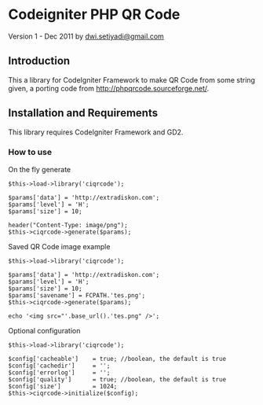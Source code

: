 Codeigniter PHP QR Code
=======================

Version 1 - Dec 2011
by dwi.setiyadi@gmail.com



Introduction
------------

This a library for CodeIgniter Framework to make QR Code from some string given, a porting code from http://phpqrcode.sourceforge.net/.


Installation and Requirements
-----------------------------

This library requires CodeIgniter Framework and GD2.


### How to use ###

On the fly generate

	$this->load->library('ciqrcode');
	
	$params['data'] = 'http://extradiskon.com';
	$params['level'] = 'H';
	$params['size'] = 10;
	
	header("Content-Type: image/png");
	$this->ciqrcode->generate($params);



Saved QR Code image example

	$this->load->library('ciqrcode');
	
	$params['data'] = 'http://extradiskon.com';
	$params['level'] = 'H';
	$params['size'] = 10;
	$params['savename'] = FCPATH.'tes.png';
	$this->ciqrcode->generate($params);
	
	echo '<img src="'.base_url().'tes.png" />';



Optional configuration

	$this->load->library('ciqrcode');
	
	$config['cacheable']	= true; //boolean, the default is true
	$config['cachedir']		= '';
	$config['errorlog']		= '';
	$config['quality']		= true; //boolean, the default is true
	$config['size']			= 1024;
	$this->ciqrcode->initialize($config);